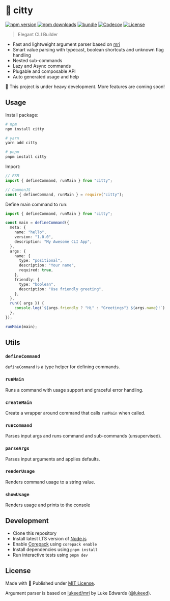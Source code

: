 # 🌆 citty

[![npm version][npm-version-src]][npm-version-href]
[![npm downloads][npm-downloads-src]][npm-downloads-href]
[![bundle][bundle-src]][bundle-href]
[![Codecov][codecov-src]][codecov-href]
[![License][license-src]][license-href]

> Elegant CLI Builder

- Fast and lightweight argument parser based on [mri](https://github.com/lukeed/mri)
- Smart value parsing with typecast, boolean shortcuts and unknown flag handling
- Nested sub-commands
- Lazy and Async commands
- Plugable and composable API
- Auto generated usage and help

🚧 This project is under heavy development. More features are coming soon!

## Usage

Install package:

```sh
# npm
npm install citty

# yarn
yarn add citty

# pnpm
pnpm install citty
```

Import:

```js
// ESM
import { defineCommand, runMain } from "citty";

// CommonJS
const { defineCommand, runMain } = require("citty");
```

Define main command to run:

```ts
import { defineCommand, runMain } from "citty";

const main = defineCommand({
  meta: {
    name: "hello",
    version: "1.0.0",
    description: "My Awesome CLI App",
  },
  args: {
    name: {
      type: "positional",
      description: "Your name",
      required: true,
    },
    friendly: {
      type: "boolean",
      description: "Use friendly greeting",
    },
  },
  run({ args }) {
    console.log(`${args.friendly ? "Hi" : "Greetings"} ${args.name}!`);
  },
});

runMain(main);
```

## Utils

### `defineCommand`

`defineCommand` is a type helper for defining commands.

### `runMain`

Runs a command with usage support and graceful error handling.

### `createMain`

Create a wrapper around command that calls `runMain` when called.

### `runCommand`

Parses input args and runs command and sub-commands (unsupervised).

### `parseArgs`

Parses input arguments and applies defaults.

### `renderUsage`

Renders command usage to a string value.

### `showUsage`

Renders usage and prints to the console

## Development

- Clone this repository
- Install latest LTS version of [Node.js](https://nodejs.org/en/)
- Enable [Corepack](https://github.com/nodejs/corepack) using `corepack enable`
- Install dependencies using `pnpm install`
- Run interactive tests using `pnpm dev`

## License

Made with 💛 Published under [MIT License](./LICENSE).

Argument parser is based on [lukeed/mri](https://github.com/lukeed/mri) by Luke Edwards ([@lukeed](https://github.com/lukeed)).

<!-- Badges -->

<!-- Badges -->

[npm-version-src]: https://img.shields.io/npm/v/citty?style=flat&colorA=18181B&colorB=F0DB4F
[npm-version-href]: https://npmjs.com/package/citty
[npm-downloads-src]: https://img.shields.io/npm/dm/citty?style=flat&colorA=18181B&colorB=F0DB4F
[npm-downloads-href]: https://npmjs.com/package/citty
[codecov-src]: https://img.shields.io/codecov/c/gh/unjs/citty/main?style=flat&colorA=18181B&colorB=F0DB4F
[codecov-href]: https://codecov.io/gh/unjs/citty
[bundle-src]: https://img.shields.io/bundlephobia/minzip/citty?style=flat&colorA=18181B&colorB=F0DB4F
[bundle-href]: https://bundlephobia.com/result?p=citty
[license-src]: https://img.shields.io/github/license/unjs/citty.svg?style=flat&colorA=18181B&colorB=F0DB4F
[license-href]: https://github.com/unjs/citty/blob/main/LICENSE
[jsdocs-src]: https://img.shields.io/badge/jsDocs.io-reference-18181B?style=flat&colorA=18181B&colorB=F0DB4F
[jsdocs-href]: https://www.jsdocs.io/package/citty
